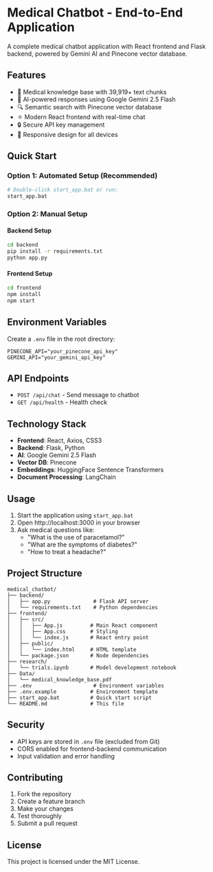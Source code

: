 # Medical Chatbot - End-to-End Application

A complete medical chatbot application with React frontend and Flask backend, powered by Gemini AI and Pinecone vector database.

## Features

- 🏥 Medical knowledge base with 39,919+ text chunks
- 🤖 AI-powered responses using Google Gemini 2.5 Flash
- 🔍 Semantic search with Pinecone vector database
- ⚛️ Modern React frontend with real-time chat
- 🔒 Secure API key management
- 📱 Responsive design for all devices

## Quick Start

### Option 1: Automated Setup (Recommended)
```bash
# Double-click start_app.bat or run:
start_app.bat
```

### Option 2: Manual Setup

#### Backend Setup
```bash
cd backend
pip install -r requirements.txt
python app.py
```

#### Frontend Setup
```bash
cd frontend
npm install
npm start
```

## Environment Variables

Create a `.env` file in the root directory:
```
PINECONE_API="your_pinecone_api_key"
GEMINI_API="your_gemini_api_key"
```

## API Endpoints

- `POST /api/chat` - Send message to chatbot
- `GET /api/health` - Health check

## Technology Stack

- **Frontend**: React, Axios, CSS3
- **Backend**: Flask, Python
- **AI**: Google Gemini 2.5 Flash
- **Vector DB**: Pinecone
- **Embeddings**: HuggingFace Sentence Transformers
- **Document Processing**: LangChain

## Usage

1. Start the application using `start_app.bat`
2. Open http://localhost:3000 in your browser
3. Ask medical questions like:
   - "What is the use of paracetamol?"
   - "What are the symptoms of diabetes?"
   - "How to treat a headache?"

## Project Structure

```
medical_chatbot/
├── backend/
│   ├── app.py              # Flask API server
│   └── requirements.txt    # Python dependencies
├── frontend/
│   ├── src/
│   │   ├── App.js         # Main React component
│   │   ├── App.css        # Styling
│   │   └── index.js       # React entry point
│   ├── public/
│   │   └── index.html     # HTML template
│   └── package.json       # Node dependencies
├── research/
│   └── trials.ipynb       # Model development notebook
├── Data/
│   └── medical_knowledge_base.pdf
├── .env                    # Environment variables
├── .env.example           # Environment template
├── start_app.bat          # Quick start script
└── README.md              # This file
```

## Security

- API keys are stored in `.env` file (excluded from Git)
- CORS enabled for frontend-backend communication
- Input validation and error handling

## Contributing

1. Fork the repository
2. Create a feature branch
3. Make your changes
4. Test thoroughly
5. Submit a pull request

## License

This project is licensed under the MIT License.
